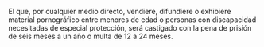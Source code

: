 El que, por cualquier medio directo, vendiere, difundiere o exhibiere material pornográfico entre menores de edad o personas con discapacidad necesitadas de especial protección, será castigado con la pena de prisión de seis meses a un año o multa de 12 a 24 meses.
